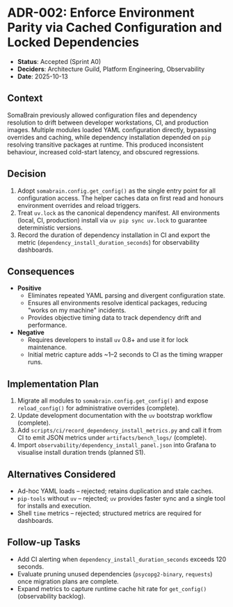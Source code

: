 # ADR-002: Enforce Environment Parity via Cached Configuration and Locked Dependencies

- **Status**: Accepted (Sprint A0)
- **Deciders**: Architecture Guild, Platform Engineering, Observability
- **Date**: 2025-10-13

## Context

SomaBrain previously allowed configuration files and dependency resolution to drift between developer workstations, CI, and production images. Multiple modules loaded YAML configuration directly, bypassing overrides and caching, while dependency installation depended on `pip` resolving transitive packages at runtime. This produced inconsistent behaviour, increased cold-start latency, and obscured regressions.

## Decision

1. Adopt `somabrain.config.get_config()` as the single entry point for all configuration access. The helper caches data on first read and honours environment overrides and reload triggers.
2. Treat `uv.lock` as the canonical dependency manifest. All environments (local, CI, production) install via `uv pip sync uv.lock` to guarantee deterministic versions.
3. Record the duration of dependency installation in CI and export the metric (`dependency_install_duration_seconds`) for observability dashboards.

## Consequences

- **Positive**
  - Eliminates repeated YAML parsing and divergent configuration state.
  - Ensures all environments resolve identical packages, reducing "works on my machine" incidents.
  - Provides objective timing data to track dependency drift and performance.
- **Negative**
  - Requires developers to install `uv` 0.8+ and use it for lock maintenance.
  - Initial metric capture adds ~1–2 seconds to CI as the timing wrapper runs.

## Implementation Plan

1. Migrate all modules to `somabrain.config.get_config()` and expose `reload_config()` for administrative overrides (complete).
2. Update development documentation with the `uv` bootstrap workflow (complete).
3. Add `scripts/ci/record_dependency_install_metrics.py` and call it from CI to emit JSON metrics under `artifacts/bench_logs/` (complete).
4. Import `observability/dependency_install_panel.json` into Grafana to visualise install duration trends (planned S1).

## Alternatives Considered

- Ad-hoc YAML loads – rejected; retains duplication and stale caches.
- `pip-tools` without `uv` – rejected; `uv` provides faster sync and a single tool for installs and execution.
- Shell `time` metrics – rejected; structured metrics are required for dashboards.

## Follow-up Tasks

- Add CI alerting when `dependency_install_duration_seconds` exceeds 120 seconds.
- Evaluate pruning unused dependencies (`psycopg2-binary`, `requests`) once migration plans are complete.
- Expand metrics to capture runtime cache hit rate for `get_config()` (observability backlog).

